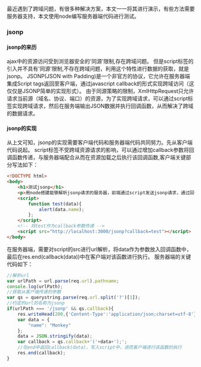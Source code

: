 最近遇到了跨域问题，有很多种解决方案，本文一一将其进行演示，有些方法需要服务器支持，本文使用node编写服务器端代码进行测试。
### jsonp
#### jsonp的来历
ajax中的资源访问受到浏览器安全的'同源'限制,存在跨域问题。
但是script标签的引入并不具有'同源'限制,不存在跨域问题，利用这个特性进行数据的获取，就是jsonp。
JSONP(JSON with Padding)是一个非官方的协议，它允许在服务器端集成Script tags返回至客户端，通过javascript callback的形式实现跨域访问（这仅仅是JSONP简单的实现形式）。
由于同源策略的限制，XmlHttpRequest只允许请求当前源（域名、协议、端口）的资源，为了实现跨域请求，可以通过script标签实现跨域请求，然后在服务端输出JSON数据并执行回调函数，从而解决了跨域的数据请求。
#### jsonp的实现
从上文可知，jsonp的实现需要客户端代码和服务器端代码共同努力。先从客户端代码说起。
script标签不受跨域资源请求的影响，可以通过增加callback参数将回调函数传递，与服务器端配合从而在资源加载之后执行该回调函数,客户端关键部分写法如下：
```html
<!DOCTYPE html>
<body>
    <h1>测试jsonp</h1>
    <p>用node搭建能够解析jsonp请求的服务器，前端通过script发送jsonp请求，通过回调处理服务器返回的数据</p>
    <script>
        function test(data){
            alert(data.name);
        };
    </script>
    <!-- 将test作为callback参数传递 -->
    <script src="http://localhost:3000/jsonp?callback=test"></script>
</body>
```
在服务器端，需要对script的src进行url解析，将data作为参数放入回调函数中，最后在res.end(callback(data))中在客户端对该函数进行执行。
服务器端的关键代码如下：

```js
//解析url
var urlPath = url.parse(req.url).pathname;
console.log(urlPath);
//获取从客户端传递的参数
var qs = querystring.parse(req.url.split('?')[1]);
//约定的url的名称为jsonp
if(urlPath === '/jsonp' && qs.callback){
    res.writeHead(200,{'Content-Type':'application/json;charset=utf-8'});
    var data = {
        "name": "Monkey"
    };
    data = JSON.stringify(data);
    var callback = qs.callback+'('+data+');';
    //在end中返回callback(data)，写入script中，进而客户端进行该函数的执行
    res.end(callback);
}
```

